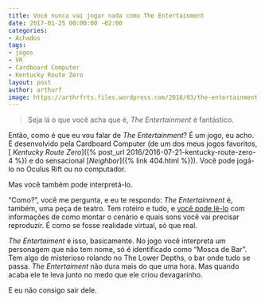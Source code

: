 ```yaml
---
title: Você nunca vai jogar nada como The Entertainment
date: 2017-01-25 00:00:00 -02:00
categories:
- Achados
tags:
- jogos
- VR
- Cardboard Computer
- Kentucky Route Zero
layout: post
author: arthurf
image: https://arthrfrts.files.wordpress.com/2018/03/the-entertainment.jpg
---
```


> Seja lá o que você acha que é, _The Entertainment_ é fantástico.

Então, como é que eu vou falar de _The Entertainment_? É um jogo, eu acho. É desenvolvido pela Cardboard Computer (de um dos meus jogos favoritos,[ _Kentucky Route Zero_]({% post_url 2016/2016-07-21-kentucky-route-zero-4 %}) e do sensacional [_Neighbor_]({% link 404.html %})). Você pode jogá-lo no Oculus Rift ou no computador.

Mas você também pode interpretá-lo.

“Como?”, você me pergunta, e eu te respondo: _The Entertainment_ é, também, uma peça de teatro. Tem roteiro e tudo, e [você pode lê-lo](http://www.lulu.com/shop/lem-doolittle/the-entertainment/paperback/product-21312732.html) com informações de como montar o cenário e quais sons você vai precisar reproduzir. É como se fosse realidade virtual, só que real.

_The Entertaiment_ é isso, basicamente. No jogo você interpreta um personagem que não tem nome, só é identificado como “Mosca de Bar”. Tem algo de misterioso rolando no The Lower Depths, o bar onde tudo se passa. _The Entertaiment_ não dura mais do que uma hora. Mas quando acaba ele te leva junto no medo que ele criou devagarinho.

E eu não consigo sair dele.
